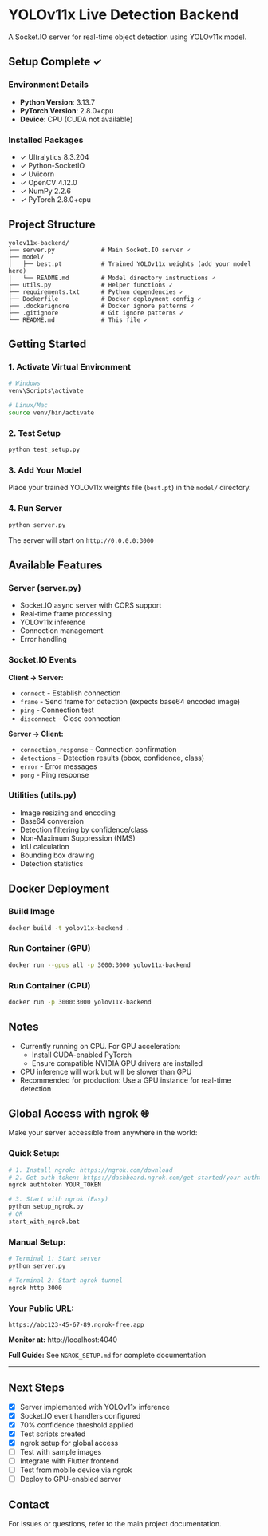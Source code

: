 # YOLOv11x Live Detection Backend

A Socket.IO server for real-time object detection using YOLOv11x model.

## Setup Complete ✓

### Environment Details

- **Python Version**: 3.13.7
- **PyTorch Version**: 2.8.0+cpu
- **Device**: CPU (CUDA not available)

### Installed Packages

- ✓ Ultralytics 8.3.204
- ✓ Python-SocketIO
- ✓ Uvicorn
- ✓ OpenCV 4.12.0
- ✓ NumPy 2.2.6
- ✓ PyTorch 2.8.0+cpu

## Project Structure

```
yolov11x-backend/
├── server.py             # Main Socket.IO server ✓
├── model/
│   ├── best.pt           # Trained YOLOv11x weights (add your model here)
│   └── README.md         # Model directory instructions ✓
├── utils.py              # Helper functions ✓
├── requirements.txt      # Python dependencies ✓
├── Dockerfile            # Docker deployment config ✓
├── .dockerignore         # Docker ignore patterns ✓
├── .gitignore            # Git ignore patterns ✓
└── README.md             # This file ✓
```

## Getting Started

### 1. Activate Virtual Environment

```bash
# Windows
venv\Scripts\activate

# Linux/Mac
source venv/bin/activate
```

### 2. Test Setup

```bash
python test_setup.py
```

### 3. Add Your Model

Place your trained YOLOv11x weights file (`best.pt`) in the `model/` directory.

### 4. Run Server

```bash
python server.py
```

The server will start on `http://0.0.0.0:3000`

## Available Features

### Server (server.py)

- Socket.IO async server with CORS support
- Real-time frame processing
- YOLOv11x inference
- Connection management
- Error handling

### Socket.IO Events

**Client → Server:**

- `connect` - Establish connection
- `frame` - Send frame for detection (expects base64 encoded image)
- `ping` - Connection test
- `disconnect` - Close connection

**Server → Client:**

- `connection_response` - Connection confirmation
- `detections` - Detection results (bbox, confidence, class)
- `error` - Error messages
- `pong` - Ping response

### Utilities (utils.py)

- Image resizing and encoding
- Base64 conversion
- Detection filtering by confidence/class
- Non-Maximum Suppression (NMS)
- IoU calculation
- Bounding box drawing
- Detection statistics

## Docker Deployment

### Build Image

```bash
docker build -t yolov11x-backend .
```

### Run Container (GPU)

```bash
docker run --gpus all -p 3000:3000 yolov11x-backend
```

### Run Container (CPU)

```bash
docker run -p 3000:3000 yolov11x-backend
```

## Notes

- Currently running on CPU. For GPU acceleration:
  - Install CUDA-enabled PyTorch
  - Ensure compatible NVIDIA GPU drivers are installed
- CPU inference will work but will be slower than GPU
- Recommended for production: Use a GPU instance for real-time detection

## Global Access with ngrok 🌐

Make your server accessible from anywhere in the world:

### Quick Setup:

```bash
# 1. Install ngrok: https://ngrok.com/download
# 2. Get auth token: https://dashboard.ngrok.com/get-started/your-authtoken
ngrok authtoken YOUR_TOKEN

# 3. Start with ngrok (Easy)
python setup_ngrok.py
# OR
start_with_ngrok.bat
```

### Manual Setup:

```bash
# Terminal 1: Start server
python server.py

# Terminal 2: Start ngrok tunnel
ngrok http 3000
```

### Your Public URL:

```
https://abc123-45-67-89.ngrok-free.app
```

**Monitor at:** http://localhost:4040

**Full Guide:** See `NGROK_SETUP.md` for complete documentation

---

## Next Steps

- [x] Server implemented with YOLOv11x inference
- [x] Socket.IO event handlers configured
- [x] 70% confidence threshold applied
- [x] Test scripts created
- [x] ngrok setup for global access
- [ ] Test with sample images
- [ ] Integrate with Flutter frontend
- [ ] Test from mobile device via ngrok
- [ ] Deploy to GPU-enabled server

## Contact

For issues or questions, refer to the main project documentation.
